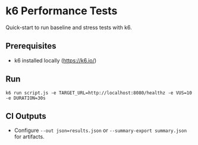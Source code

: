 # k6 Performance Tests

Quick-start to run baseline and stress tests with k6.

## Prerequisites
- k6 installed locally (https://k6.io/)

## Run
```
k6 run script.js -e TARGET_URL=http://localhost:8080/healthz -e VUS=10 -e DURATION=30s
```

## CI Outputs
- Configure `--out json=results.json` or `--summary-export summary.json` for artifacts.

